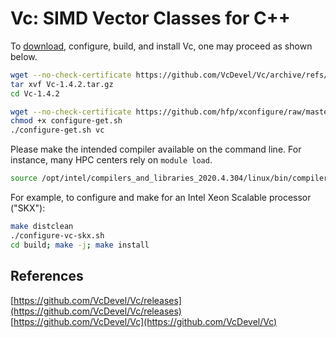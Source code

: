 # Vc: SIMD Vector Classes for C++

To [download](https://github.com/VcDevel/Vc/releases/latest), configure, build, and install Vc, one may proceed as shown below.

```bash
wget --no-check-certificate https://github.com/VcDevel/Vc/archive/refs/tags/1.4.2.tar.gz
tar xvf Vc-1.4.2.tar.gz
cd Vc-1.4.2

wget --no-check-certificate https://github.com/hfp/xconfigure/raw/master/configure-get.sh
chmod +x configure-get.sh
./configure-get.sh vc
```

Please make the intended compiler available on the command line. For instance, many HPC centers rely on `module load`.

```bash
source /opt/intel/compilers_and_libraries_2020.4.304/linux/bin/compilervars.sh intel64
```

For example, to configure and make for an Intel Xeon Scalable processor ("SKX"):

```bash
make distclean
./configure-vc-skx.sh
cd build; make -j; make install
```

## References

[https://github.com/VcDevel/Vc/releases](https://github.com/VcDevel/Vc/releases)  
[https://github.com/VcDevel/Vc](https://github.com/VcDevel/Vc)

